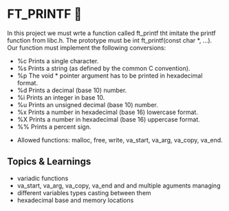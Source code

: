# FT_PRINTF 🚀

In this project we must wrte a function called ft_printf tht imitate the printf function from libc.h. The prototype must be int ft_printf(const char *, ...).
Our function must implement the following conversions:
- %c Prints a single character.
- %s Prints a string (as defined by the common C convention).
- %p The void * pointer argument has to be printed in hexadecimal format.
- %d Prints a decimal (base 10) number.
- %i Prints an integer in base 10.
- %u Prints an unsigned decimal (base 10) number.
- %x Prints a number in hexadecimal (base 16) lowercase format.
- %X Prints a number in hexadecimal (base 16) uppercase format.
- %% Prints a percent sign.

* Allowed functions: malloc, free, write, va_start, va_arg, va_copy, va_end.

## Topics & Learnings
+ variadic functions
+ va_start, va_arg, va_copy, va_end and and multiple aguments managing
+ different variables types casting between them
+ hexadecimal base and memory locations
